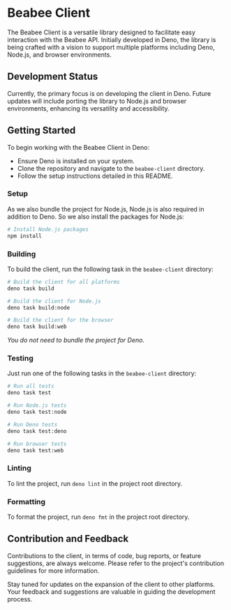 # Beabee Client

The Beabee Client is a versatile library designed to facilitate easy interaction
with the Beabee API. Initially developed in Deno, the library is being crafted
with a vision to support multiple platforms including Deno, Node.js, and browser
environments.

## Development Status

Currently, the primary focus is on developing the client in Deno. Future updates
will include porting the library to Node.js and browser environments, enhancing
its versatility and accessibility.

## Getting Started

To begin working with the Beabee Client in Deno:

- Ensure Deno is installed on your system.
- Clone the repository and navigate to the `beabee-client` directory.
- Follow the setup instructions detailed in this README.

### Setup

As we also bundle the project for Node.js, Node.js is also required in addition
to Deno. So we also install the packages for Node.js:

```bash
# Install Node.js packages
npm install
```

### Building

To build the client, run the following task in the `beabee-client` directory:

```bash
# Build the client for all platforms
deno task build

# Build the client for Node.js
deno task build:node

# Build the client for the browser
deno task build:web
```

_You do not need to bundle the project for Deno._

### Testing

Just run one of the following tasks in the `beabee-client` directory:

```bash
# Run all tests
deno task test

# Run Node.js tests
deno task test:node

# Run Deno tests
deno task test:deno

# Run browser tests
deno task test:web
```

### Linting

To lint the project, run `deno lint` in the project root directory.

### Formatting

To format the project, run `deno fmt` in the project root directory.

## Contribution and Feedback

Contributions to the client, in terms of code, bug reports, or feature
suggestions, are always welcome. Please refer to the project's contribution
guidelines for more information.

Stay tuned for updates on the expansion of the client to other platforms. Your
feedback and suggestions are valuable in guiding the development process.
